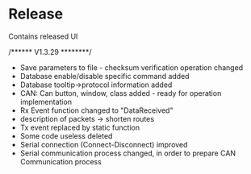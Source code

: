 # Release
Contains released UI

/******    V1.3.29       ********/

- Save parameters to file - checksum verification operation changed  
- Database enable/disable specific command added  
- Database tooltip->protocol information added  
- CAN: Can button, window, class added - ready for operation implementation  
- Rx Event function changed to "DataReceived"  
- description of packets -> shorten routes  
- Tx event replaced by static function  
- Some code useless deleted  
- Serial connection (Connect-Disconnect) improved  
- Serial communication process changed, in order to prepare CAN Communication process  

